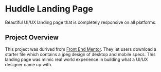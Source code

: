# Huddle Landing Page
Beautiful UI/UX landing page that is completely responsive on all platforms.

## Project Overview
This project was durived from [Front End Mentor](https://frontendmentor.io). They let users download a starter file which contains a jpeg design of desktop and mobile specs. This landing page was mimic real world experience in building what a UI/UX designer came up with.
